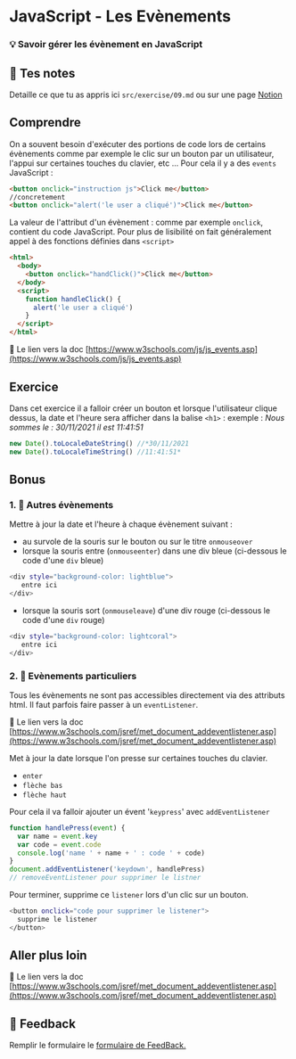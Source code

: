 # JavaScript - Les Evènements

### 💡 Savoir gérer les évènement en JavaScript

## 📝 Tes notes

Detaille ce que tu as appris ici `src/exercise/09.md`
ou sur une page [Notion](https://go.mikecodeur.com/course-notes-template)

## Comprendre

On a souvent besoin d'exécuter des portions de code lors de certains évènements
comme par exemple le clic sur un bouton par un utilisateur, l'appui sur
certaines touches du clavier, etc ... Pour cela il y a des `events` JavaScript :

```html
<button onclick="instruction js">Click me</button>
//concretement
<button onclick="alert('le user a cliqué')">Click me</button>
```

La valeur de l'attribut d'un évènement : comme par exemple `onclick`, contient
du code JavaScript. Pour plus de lisibilité on fait généralement appel à des
fonctions définies dans `<script>`

```html
<html>
  <body>
    <button onclick="handClick()">Click me</button>
  </body>
  <script>
    function handleClick() {
      alert('le user a cliqué')
    }
  </script>
</html>
```

📑 Le lien vers la doc
[https://www.w3schools.com/js/js_events.asp](https://www.w3schools.com/js/js_events.asp)

## Exercice

Dans cet exercice il a falloir créer un bouton et lorsque l'utilisateur clique
dessus, la date et l'heure sera afficher dans la balise `<h1>` : exemple : _Nous
sommes le : 30/11/2021 il est 11:41:51_

```jsx
new Date().toLocaleDateString() //*30/11/2021
new Date().toLocaleTimeString() //11:41:51*
```

## Bonus

### 1. 🚀 Autres évènements

Mettre à jour la date et l'heure à chaque évènement suivant :

- au survole de la souris sur le bouton ou sur le titre `onmouseover`
- lorsque la souris entre (`onmouseenter`) dans une div bleue (ci-dessous le
  code d'une `div` bleue)

```bash
<div style="background-color: lightblue">
   entre ici
</div>
```

- lorsque la souris sort (`onmouseleave`) d'une div rouge (ci-dessous le code
  d'une `div` rouge)

```bash
<div style="background-color: lightcoral">
   entre ici
</div>
```

### 2. 🚀 Evènements particuliers

Tous les évènements ne sont pas accessibles directement via des attributs html.
Il faut parfois faire passer à un `eventListener`.

📑 Le lien vers la doc
[https://www.w3schools.com/jsref/met_document_addeventlistener.asp](https://www.w3schools.com/jsref/met_document_addeventlistener.asp)

Met à jour la date lorsque l'on presse sur certaines touches du clavier.

- `enter`
- `flèche bas`
- `flèche haut`

Pour cela il va falloir ajouter un évent '`keypress`' avec `addEventListener`

```jsx
function handlePress(event) {
  var name = event.key
  var code = event.code
  console.log('name ' + name + ' : code ' + code)
}
document.addEventListener('keydown', handlePress)
// removeEventListener pour supprimer le listner
```

Pour terminer, supprime ce `listener` lors d'un clic sur un bouton.

```bash
<button onclick="code pour supprimer le listener">
  supprime le listener
</button>
```

## Aller plus loin

📑 Le lien vers la doc
[https://www.w3schools.com/jsref/met_document_addeventlistener.asp](https://www.w3schools.com/jsref/met_document_addeventlistener.asp)

## 🐜 Feedback

Remplir le formulaire le
[formulaire de FeedBack.](https://go.mikecodeur.com/cours-react-avis?entry.1430994900=React%20Prérequis%20débutants&entry.533578441=9%20JavaScript%20-%20Les%20Evènements)
